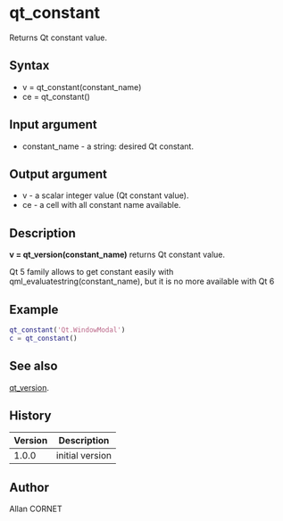 # qt_constant

Returns Qt constant value.

## Syntax

- v = qt_constant(constant_name)
- ce = qt_constant()

## Input argument

- constant_name - a string: desired Qt constant.

## Output argument

- v - a scalar integer value (Qt constant value).
- ce - a cell with all constant name available.

## Description

  <p><b>v = qt_version(constant_name)</b> returns Qt constant value.</p>
  <p>Qt 5 family allows to get constant easily with qml_evaluatestring(constant_name), but it is no more available with Qt 6</p>

## Example

```matlab
qt_constant('Qt.WindowModal')
c = qt_constant()
```

## See also

[qt_version](qt_version.html).

## History

| Version | Description     |
| ------- | --------------- |
| 1.0.0   | initial version |

## Author

Allan CORNET
